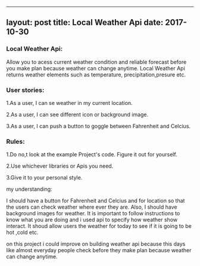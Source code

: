 

---
layout: post
title: Local Weather Api
date: 2017-10-30
---

### Local Weather Api:

Allow you to acess current weather condition and reliable forecast before you  make plan because  weather can change anytime. Local Weather Api returns  weather elements such as temperature, precipitation,presure etc.



### User stories:

1.As a user, I can  se weather in my current location.

2.As a user, I can see different  icon or background  image.

3.As a user, I can push a button to goggle between Fahrenheit and Celcius.
 

### Rules:

1.Do no,t  look at the example Project's code. Figure it out for yourself.

2.Use whichever libraries or Apis you need.

3.Give it to your  personal style.

my understanding:

I should have a button for  Fahrenheit and Celcius and  for location  so that the users can  check weather where ever they are.  Also, I should have background images for weather.  It is important to follow instructions to  know what you are  doing and i used api to specify  how weather  show interact.  It shoud allow users the weather for today to see if it is going to be hot ,cold etc.


on this project  i could improve on building weather api because this days like almost everyday people check before they make plan because  weather can change anytime. 












